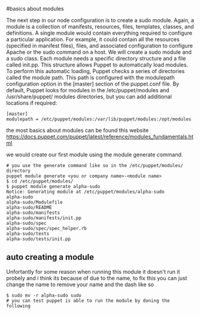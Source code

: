 #basics about modules

The next step in our node configuration is to create a sudo module. Again, a module is a collection of manifests,
resources, files, templates, classes, and definitions. A single module would contain everything required to configure a
particular application. For example, it could contain all the resources (specified in manifest files), files, and associated
configuration to configure Apache or the sudo command on a host. We will create a sudo module and a sudo class.
Each module needs a specific directory structure and a file called init.pp. This structure allows Puppet to
automatically load modules. To perform this automatic loading, Puppet checks a series of directories called the
module path. This path is configured with the modulepath configuration option in the [master] section of the
puppet.conf file. By default, Puppet looks for modules in the /etc/puppet/modules and /usr/share/puppet/
modules directories, but you can add additional locations if required:

  	[master]
	modulepath = /etc/puppet/modules:/var/lib/puppet/modules:/opt/modules
  
the most basics about modules can be found this website https://docs.puppet.com/puppet/latest/reference/modules_fundamentals.html

we would create our first module using the module generate command.

 	# you use the generate command like so in the /etc/puppet/modules/ directory
  	puppet module generate <you or company name>-<module name>
  	$ cd /etc/puppet/modules/
  	$ puppet module generate alpha-sudo
  	Notice: Generating module at /etc/puppet/modules/alpha-sudo
  	alpha-sudo
  	alpha-sudo/Modulefile
  	alpha-sudo/README
  	alpha-sudo/manifests
  	alpha-sudo/manifests/init.pp
  	alpha-sudo/spec
  	alpha-sudo/spec/spec_helper.rb
  	alpha-sudo/tests
  	alpha-sudo/tests/init.pp
	
<h2> auto creating a module </h2>

Unfortantly for some reason when running this module it doesn't run it probely and i think its because of due to the name, to fix this you can just change the name to remove your name and the dash like so

	$ sudo mv -r alpha-sudo sudo 
	# you can test puppet is able to run the module by doning the following
